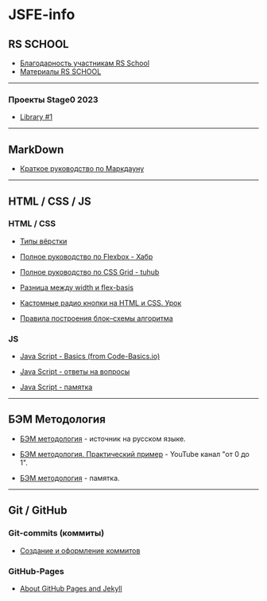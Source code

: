 # JSFE-info

## RS SCHOOL ##
- [Благодарность участникам RS School](https://app.rs.school/gratitude)
- [Материалы RS SCHOOL](pages/rs-school/rs-school.md)
___

### Проекты Stage0 2023 ###
- [Library #1](https://rolling-scopes-school.github.io/alexandrturdiyev-JSFEPRESCHOOL2023Q2/library/)
___

## MarkDown
- [Краткое руководство по Маркдауну](https://paulradzkov.com/2014/markdown_cheatsheet/)
___

## HTML / CSS / JS ##
### HTML / CSS ###
- [Типы вёрстки](https://likeit.pro/aktualnye-tipy-vyerstki.php)

- [Полное руководство по Flexbox - Хабр](https://habr.com/ru/articles/467049/)

- [Полное руководство по CSS Grid - tuhub](https://tuhub.ru/posts/css-grid-complete-guide)

- [Разница между width и flex-basis](https://medium.com/@stasonmars/%D1%80%D0%B0%D0%B7%D0%BD%D0%B8%D1%86%D0%B0-%D0%BC%D0%B5%D0%B6%D0%B4%D1%83-width-%D0%B8-flex-basis-f34e658ce6a2) 

- [Кастомные радио кнопки на HTML и CSS. Урок](https://www.youtube.com/watch?v=Cw6wOZNeqk0)

- [Правила построения блок–схемы алгоритма](https://studfile.net/preview/1697967/page:42/)

### JS ###

- [Java Script - Basics (from Code-Basics.io)](pages/java-script/js-basics.md)

- [Java Script - ответы на вопросы](pages/java-script/js-answers-on-questions.md)

- [Java Script - памятка](pages/java-script/java-script-memo.md)
___

## БЭМ Методология ##
- [БЭМ методология](https://ru.bem.info/methodology/) - источник на русском языке.

- [БЭМ методология. Практический пример](https://www.youtube.com/watch?v=Jrjwewef_Ws&t=1359s) - YouTube канал "от 0 до 1".

- [БЭМ методология](bem-metodology.md) - памятка.
___

## Git / GitHub ##

### Git-commits (коммиты)
- [Создание и оформление коммитов](/pages/git-github/git-commits.md)

### GitHub-Pages ###

- [About GitHub Pages and Jekyll](https://docs.github.com/en/pages/setting-up-a-github-pages-site-with-jekyll/about-github-pages-and-jekyll#building-your-site-locally)


